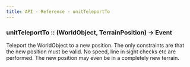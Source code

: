 ```yaml
---
title: API - Reference - unitTeleportTo
---
```


### unitTeleportTo :: (WorldObject, TerrainPosition) -> Event

Teleport the WorldObject to a new position. The only constraints are that the
new position must be valid. No speed, line in sight checks etc are performed.
The new position may even be in a completely new terrain.
